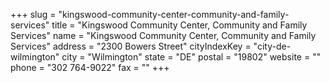 +++
slug = "kingswood-community-center-community-and-family-services"
title = "Kingswood Community Center, Community and Family Services"
name = "Kingswood Community Center, Community and Family Services"
address = "2300 Bowers Street"
cityIndexKey = "city-de-wilmington"
city = "Wilmington"
state = "DE"
postal = "19802"
website = ""
phone = "302 764-9022"
fax = ""
+++
